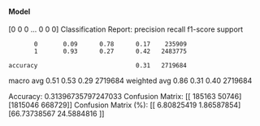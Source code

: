 #### Model
[0 0 0 ... 0 0 0]
Classification Report:
              precision    recall  f1-score   support

           0       0.09      0.78      0.17    235909
           1       0.93      0.27      0.42   2483775

    accuracy                           0.31   2719684
   macro avg       0.51      0.53      0.29   2719684
weighted avg       0.86      0.31      0.40   2719684

Accuracy: 0.31396735797247033
Confusion Matrix:
[[ 185163   50746]
 [1815046  668729]]
Confusion Matrix (%):
[[ 6.80825419  1.86587854]
 [66.73738567 24.5884816 ]]
